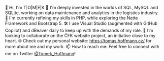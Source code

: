 👋 Hi, I'm T|O|M|E|K 👀 I'm deeply invested in the worlds of SQL, MySQL and SQLite, working on data maintenance and analytics in the logistics industry.
🌱 I'm currently refining my skills in PHP, while exploring the Nette Framework and Bootstrap 5.
🛠️ I use Visual Studio (augmented with GitHub Copilot) and dBeaver daily to keep up with the demands of my role.
💞️ I’m looking to collaborate on the ČFK website project, an initiative close to my heart.
🌐 Check out my personal website: https://tomas.hoffmann.cz/ for more about me and my work.
📫 How to reach me: Feel free to connect with me on Twitter [@Tomek_Hoffmann](https://twitter.com/tomek_hoffmann)!

<!--- TommHoff/TommHoff is a ✨ special ✨ repository because its `README.md` (this file) appears on your GitHub profile. You can click the Preview link to take a look at your changes. --->
